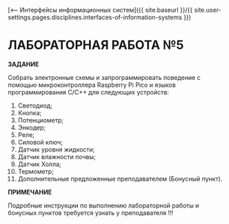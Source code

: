 [⟵ Интерфейсы информационных систем]({{ site.baseurl }}/{{ site.user-settings.pages.disciplines.interfaces-of-information-systems }})

# ЛАБОРАТОРНАЯ РАБОТА №5

**ЗАДАНИЕ**

Собрать электронные схемы и запрограммировать поведение с помощью микроконтроллера Raspberry Pi Pico и языков программирования C/С++ для следующих устройств:
1.	Светодиод;
2.	Кнопка;
3.	Потенциометр;
4.	Энкодер;
5.	Реле;
6.	Силовой ключ;
7.	Датчик уровня жидкости;
8.	Датчик влажности почвы;
9.	Датчик Холла;
10.	Термометр;
11.	Дополнительные предложенные преподавателем (Бонусный пункт).

**ПРИМЕЧАНИЕ**

Подробные инструкции по выполнению лабораторной работы и бонусных пунктов требуется узнать у преподавателя !!!
